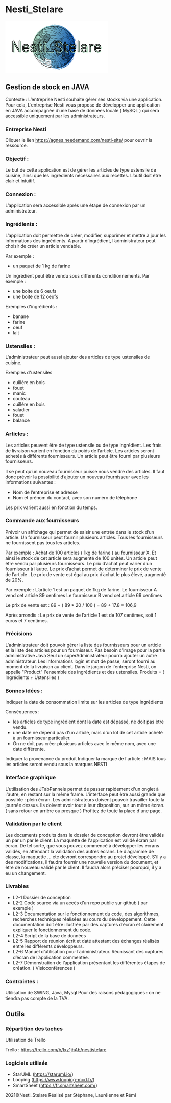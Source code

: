 # Nesti_Stelare

![Logo_Nesti_Stelare](https://github.com/lauree-p/Nesti_Stelare/blob/main/img/Nesti_Stelare-logo.png)

## Gestion de stock en JAVA

Contexte :
L’entreprise Nesti souhaite gérer ses stocks via une application. 
Pour cela, L’entreprise Nesti vous propose de développer une application en JAVA accompagnée d’une base de données locale ( MySQL ) qui sera accessible uniquement par les administrateurs.

### Entreprise Nesti
Cliquer le lien https://agnes.needemand.com/nesti-site/ pour ouvrir la ressource.

### Objectif :
Le but de cette application est de gérer les articles de type ustensile de cuisine, ainsi que les ingrédients nécessaires aux recettes.
L’outil doit être clair et intuitif.

### Connexion :
L’application sera accessible après une étape de connexion par un administrateur.

### Ingrédients :
L’application doit permettre de créer, modifier, supprimer et mettre à jour les informations des ingrédients.
A partir d’ingrédient, l’administrateur peut choisir de créer un article vendable.

Par exemple :
- un paquet de 1 kg de farine

Un ingrédient peut être vendu sous différents conditionnements.
Par exemple :
- une boite de 6 oeufs
- une boite de 12 oeufs

Exemples d'ingrédients :
- banane
- farine
- oeuf
- lait

### Ustensiles :
L'administrateur peut aussi ajouter des articles de type ustensiles de cuisine.

Exemples d'ustensiles
- cuillère en bois
- fouet
- manic
- couteau
- cuillère en bois
- saladier
- fouet
- balance

### Articles :
Les articles peuvent être de type ustensile ou de type ingrédient. Les frais de livraison varient en fonction du poids de l’article. Les articles seront achetés à différents fournisseurs.
Un article peut être fourni par plusieurs fournisseurs.

Il se peut qu’un nouveau fournisseur puisse nous vendre des articles. Il faut donc prévoir la possibilité d’ajouter un nouveau fournisseur avec les informations suivantes :
- Nom de l’entreprise et adresse
- Nom et prénom du contact, avec son numéro de téléphone

Les prix varient aussi en fonction du temps.

### Commande aux fournisseurs
Prévoir un affichage qui permet de saisir une entrée dans le stock d’un article.
Un fournisseur peut fournir plusieurs articles. Tous les fournisseurs ne fournissent pas tous les articles.

Par exemple :
Achat de 100 articles ( 1kg de farine ) au fournisseur X.
Et ainsi le stock de cet article sera augmenté de 100 unités.
Un article peut être vendu par plusieurs fournisseurs. Le prix d’achat peut varier d’un fournisseur à l’autre.
Le prix d’achat permet de déterminer le prix de vente de l’article .
Le prix de vente est égal au prix d’achat le plus élevé, augmenté de 20%.

Par exemple :
L’article 1 est un paquet de 1kg de farine.
Le fournisseur A vend cet article 89 centimes
Le fournisseur B vend cet article 69 centimes

Le prix de vente est :
89 + ( 89 * 20 / 100 ) = 89 + 17.8 = 106,9

Après arrondis :
Le prix de vente de l’article 1 est de 107 centimes, soit 1 euros et 7 centimes.

### Précisions
L'administrateur doit pouvoir gérer la liste des fournisseurs pour un article et la liste des articles pour un fournisseur.
Pas besoin d'image pour la partie administrative Java
Seul un superAdministrateur pourra ajouter un autre administrateur. Les informations login et mot de passe, seront fourni au moment de la livraison au client.
Dans le jargon de l'entreprise Nesti, on appelle "Product" l'ensemble des ingrédients et des ustensiles. Produits = ( Ingrédients + Ustensiles )

### Bonnes Idées :
Indiquer la date de consommation limite sur les articles de type ingrédients

Conséquences :
- les articles de type ingrédient dont la date est dépassé, ne doit pas être vendu.
- une date ne dépend pas d'un article, mais d'un lot de cet article acheté à un fournisseur particulier.
- On ne doit pas créer plusieurs articles avec le même nom, avec une date différente.

Indiquer la provenance du produit
Indiquer la marque de l'article : MAIS tous les articles seront vendu sous la marques NESTI

### Interface graphique
L'utilisation des JTabPannels permet de passer rapidement d'un onglet à l'autre, en restant sur la même frame.
L'interface peut être aussi grande que possible : plein écran. Les administrateurs doivent pouvoir travailler toute la journée dessus. Ils doivent avoir tout à leur disposition, sur un même écran. ( sans retour en arrière ou presque ) Profitez de toute la place d'une page.

### Validation par le client
Les documents produits dans le dossier de conception devront être validés un par un par le client.
La maquette de l'application est validé écran par écran. De tel sorte, que vous pouvez commencé à développer les écrans validés, en attendant la validation des autres écrans.
Le diagramme de classe, la maquette ... etc devront correspondre au projet développé.
S'il y a des modifications, il faudra fournir une nouvelle version du document, et être de nouveau validé par le client. Il faudra alors préciser pourquoi, il y a eu un changement.

### Livrables
- L2-1 Dossier de conception
- L2-2 Code source via un accès d’un repo public sur github ( par exemple )
- L2-3 Documentation sur le fonctionnement du code, des algorithmes, recherches techniques réalisées au cours du développement.
Cette documentation doit être illustrée par des captures d’écran et clairement expliquer le fonctionnement du code.
- L2-4 Script de la base de données
- L2-5 Rapport de réunion écrit et daté attestant des échanges réalisés entre les différents développeurs.
- L2-6 Manuel d’utilisation pour l’administrateur. Réunissant des captures d’écran de l’application commentée.
- L2-7 Démonstration de l’application présentant les différentes étapes de création. ( Visioconférences )

### Contraintes :
Utilisation de SWING, Java, Mysql
Pour des raisons pédagogiques : on ne tiendra pas compte de la TVA.

## Outils

### Répartition des taches

Utilisation de Trello

Trello : https://trello.com/b/Ixz1jhAb/nestistelare

### Logiciels utilisés

- StarUML (https://staruml.io/)
- Looping (https://www.looping-mcd.fr/)
- SmartSheet (https://fr.smartsheet.com/)




 2021©Nesti_Stelare Réalisé par Stéphane, Laurélenne et Rémi